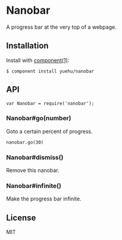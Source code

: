 # Nanobar

A progress bar at the very top of a webpage.

## Installation

Install with [component(1)](http://component.io):

    $ component install yuehu/nanobar

## API

```
var Nanobar = require('nanobar');
```

### Nanobar#go(number)

Goto a certain percent of progress.

```
nanobar.go(30)
```

### Nanobar#dismiss()

Remove this nanobar.

### Nanobar#infinite()

Make the progress bar infinite.

## License

  MIT
